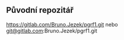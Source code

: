 ## Původní repozitář
https://gitlab.com/Bruno.Jezek/pgrf1.git nebo git@gitlab.com:Bruno.Jezek/pgrf1.git
